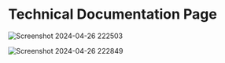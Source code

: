 # Technical Documentation Page

![Screenshot 2024-04-26 222503](https://github.com/keysisgonzalez/Technical-Documentation-Page/assets/99420761/41d27230-ff0a-4202-b3b2-7c56069e0357)

![Screenshot 2024-04-26 222849](https://github.com/keysisgonzalez/Technical-Documentation-Page/assets/99420761/5bbb2140-4e7f-48de-bf30-4f92c61f1a43)
